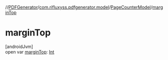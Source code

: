 //[PDFGenerator](../../../index.md)/[com.rifluxyss.pdfgenerator.model](../index.md)/[PageCounterModel](index.md)/[marginTop](margin-top.md)

# marginTop

[androidJvm]\
open var [marginTop](margin-top.md): [Int](https://kotlinlang.org/api/latest/jvm/stdlib/kotlin/-int/index.html)
